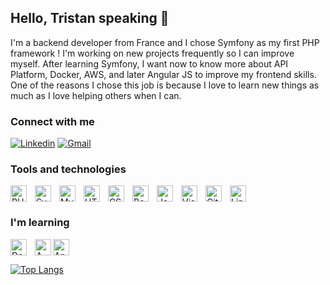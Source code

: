 ## Hello, Tristan speaking 👋

I'm a backend developer from France and I chose Symfony as my first PHP framework ! I'm working on new projects frequently so I can improve myself.
After learning Symfony, I want now to know more about API Platform, Docker, AWS, and later Angular JS to improve my frontend skills.
One of the reasons I chose this job is because I love to learn new things as much as I love helping others when I can.

### Connect with me
[![Linkedin](https://img.shields.io/badge/-LinkedIn-blue?style=flat&logo=Linkedin&logoColor=white)](https://www.linkedin.com/in/tristan-bonnal)
[![Gmail](https://img.shields.io/badge/-Gmail-c14438?style=flat&logo=Gmail&logoColor=white)](mailto:bonnal.tristan91@gmail.com)

### Tools and technologies


<img align="left" alt="PHP" width="26px" src="https://cdn.jsdelivr.net/gh/devicons/devicon/icons/php/php-original.svg" style="padding-right:10px;" />
<img align="left" alt="Symfony" width="26px" src="https://cdn.jsdelivr.net/gh/devicons/devicon/icons/symfony/symfony-original.svg" style="padding-right:10px;" />
<img align="left" alt="MySQL" width="26px" src="https://cdn.jsdelivr.net/gh/devicons/devicon/icons/mysql/mysql-original.svg" style="padding-right:10px;" />

<img align="left" alt="HTML5" width="26px" src="https://cdn.jsdelivr.net/gh/devicons/devicon/icons/html5/html5-original.svg" style="padding-right:10px;" />
<img align="left" alt="CSS3" width="26px" src="https://cdn.jsdelivr.net/gh/devicons/devicon/icons/css3/css3-original.svg" style="padding-right:10px;" />
<img align="left" alt="Bootstrap" width="26px" src="https://cdn.jsdelivr.net/gh/devicons/devicon/icons/bootstrap/bootstrap-original.svg" style="padding-right:10px;" />
<img align="left" alt="JavaScript" width="26px" src="https://cdn.jsdelivr.net/gh/devicons/devicon/icons/javascript/javascript-original.svg" style="padding-right:10px;" />
<img align="left" alt="Visual Studio Code" width="26px" src="https://cdn.jsdelivr.net/gh/devicons/devicon/icons/vscode/vscode-original.svg" style="padding-right:10px;" />
<img align="left" alt="Git" width="26px" src="https://cdn.jsdelivr.net/gh/devicons/devicon/icons/git/git-original.svg" style="padding-right:10px;" />
<img alt="Linux" width="26px" src="https://cdn.jsdelivr.net/gh/devicons/devicon/icons/linux/linux-original.svg" style="padding-right:10px;" />

### I'm learning
<img align="left" alt="Docker" width="26px" src="https://cdn.jsdelivr.net/gh/devicons/devicon/icons/docker/docker-original.svg" style="padding-right:10px;" />
<img align="left" alt="AWS" width="26px" src="https://cdn.jsdelivr.net/gh/devicons/devicon/icons/amazonwebservices/amazonwebservices-original.svg" />
<img alt="Angular" width="26px" src="https://cdn.jsdelivr.net/gh/devicons/devicon/icons/angularjs/angularjs-original.svg" />




[![Top Langs](https://github-readme-stats.vercel.app/api/top-langs/?username=TristanBonnal&layout=compact)](https://github.com/TristanBonnal/github-readme-stats)
